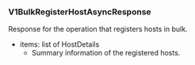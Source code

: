### V1BulkRegisterHostAsyncResponse
Response for the operation that registers hosts in bulk.

- items: list of HostDetails
  - Summary information of the registered hosts.
